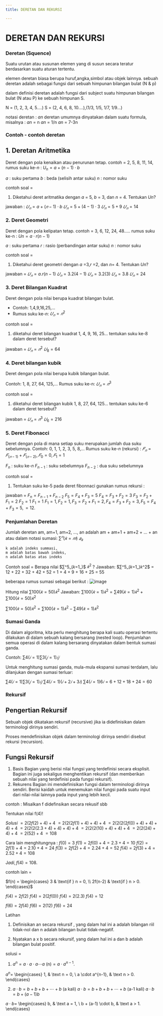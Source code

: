 ```yaml
---
title: DERETAN DAN REKURSI

---
```


# DERETAN DAN REKURSI

### Deretan (Squence)
Suatu urutan atau susunan elemen yang di susun secara teratur berdasarkan suatu aturan tertentu. 

elemen deretan biasa berupa huruf,angka,simbol atau objek lainnya.
sebuah deretan adalah sebagai fungsi dari sebuah himpunan bilangan bulat (N & p)

dalam definisi deretan adalah fungsi dari subject suatu himpunan bilangan bulat (N atau P) ke sebuah himpunan S.

N = (1, 2, 3, 4, 5....)
S = (2, 4, 6, 8, 10....),(1/3, 1/5, 1/7, 1/9...)

notasi deretan : ${an}$
deretan umumnya dinyatakan dalam suatu formula, misalnya :
$an$ = n
$an$ = 1/n
$an$ = 7-3n

### Contoh - contoh deretan

## 1. Deretan Aritmetika
Deret dengan pola kenaikan atau penurunan tetap.
contoh = 2, 5, 8, 11, 14, 
rumus suku ke-$n$ : $U_n = a + (n−1) ⋅ b$

$a$ : suku pertama
$b$ : beda (selisih antar suku)
$n$ : nomor suku

contoh soal =
1. Diketahui deret aritmatika dengan $a$ = 5, $b$ = 3, dan $n$ = 4. Tentukan $Un$?

jawaban : 
$𝑈_𝑛 = a + (𝑛−1) ⋅ b$ 
$𝑈_𝑛 = 5 + (4−1) ⋅ 3$
$𝑈_𝑛 = 5 + 9$ 
$𝑈_𝑛 = 14$
 
 ### 2. Deret Geometri
 Deret dengan pola kelipatan tetap.
 contoh = 3, 6, 12, 24, 48.....
 rumus suku ke-n : $Un = a⋅r (n−1)$
 
 $a$ : suku pertama
 $r$ : rasio (perbandingan antar suku)
 $n$ : nomor suku
 
 contoh soal =
 1. Diketahui deret geometri dengan $a$ =3,$r$ =2, dan $n$= 4. Tentukan $Un$?

jawaban = 
$𝑈_𝑛 = a.r (n-1)$
$𝑈_𝑛 = 3.2 (4-1)$
$𝑈_𝑛 = 3.2 (3)$
$𝑈_𝑛 = 3.8$
$𝑈_𝑛 = 24$

### 3. Deret Bilangan Kuadrat
Deret dengan pola nilai berupa kuadrat bilangan bulat.

- Contoh: 1,4,9,16,25,…
- Rumus suku ke-$n$: $𝑈_𝑛=𝑛^2$

contoh soal = 
1. diketahui deret bilangan kuadrat 1, 4, 9, 16, 25...
tentukan suku ke-8 dalam deret tersebut?

jawaban =
$𝑈_𝑛 =𝑛^2$
$𝑈_8 =64$

### 4. Deret bilangan kubik
Deret dengan pola nilai berupa kubik bilangan bulat.

Contoh: 1, 8, 27, 64, 125,…
Rumus suku ke-n: $𝑈_𝑛=𝑛^3$

contoh soal =
1. diketahui deret bilangan kubik 1, 8, 27, 64, 125...
tentukan suku ke-6 dalam deret tersebut?

jawaban =
$𝑈_𝑛 =𝑛^3$
$𝑈_6 =216$

### 5. Deret Fibonacci

Deret dengan pola di mana setiap suku merupakan jumlah dua suku sebelumnya.
Contoh: 0, 1, 1, 2, 3, 5, 8,…
Rumus suku ke-$n$ (rekursi) :
$𝐹_𝑛=𝐹_(𝑛−1)+𝐹_(𝑛−2),𝐹_0=0,𝐹_1=1$

$F_{n}$ : suku ke-$n$ 
$F_{n-1}$ : suku sebelumnya
$F_{n-2}$ : dua suku sebelumnya

contoh soal =
1. Tentukan suku ke-5 pada deret fibonnaci
gunakan rumus rekursi : 

jawaban =
$F_n = F_{n-1} + F_{n-2}$
$F_5 = F_4 + F_3 = 5$
$F_4 = F_3 + F_2 = 3$
$F_3 = F_2 + F_1 = 2$
$F_2 = 1$
$F_1 = 1$
$F_1 = 1, \, F_2 = 1, \, F_3 = F_2 + F_1 = 2, \, F_4 = F_3 + F_2 = 3, \, F_5 = F_4 + F_3 = 5, \, = 12.$

### Penjumlahan Deretan
  Jumlah deretan 
	am, am+1, am+2, …, an
  adalah
	 am + am+1 + am+2 + … + an
  atau dalam notasi sumasi:
	$∑^𝑛(𝑘=𝑚)$ $𝑎_𝑘$
   
    k adalah indeks summasi, 
    m adalah batas bawah indeks,
    n adalah batas atas indeks

Contoh soal =
Berapa nilai $∑^5_(𝑘=1_)$ $𝑘^2$ ?
Jawaban: 
	$∑^5_(𝑘=1_)𝑘^2$ = 12 + 22 + 32 + 42 + 52 = 1 + 4 + 9 + 16 + 25 = 55

beberapa rumus sumasi sebagai berikut : 
![image](https://hackmd.io/_uploads/SyHh03xXJx.png)

Hitung nilai    $∑100(𝑘=50)𝑘^2$
Jawaban:
$∑100(𝑘=1)𝑘^2 =  ∑49(𝑘=1)𝑘^2 + ∑100(𝑘=50)𝑘^2$

$∑100(𝑘=50)𝑘^2  = ∑100(𝑘=1)𝑘^2 − ∑49(𝑘=1)𝑘^2$

### Sumasi Ganda

Di dalam algoritma, kita perlu menghitung berapa kali suatu operasi tertentu dilakukan di dalam sebuah kalang bersarang (nested loop). Penjumlahan semua operasi di dalam kalang bersarang dinyatakan dalam bentuk sumasi ganda.

Contoh: $∑4(𝑖=1) ∑3(𝑗=1)𝑖𝑗$

Untuk menghitung sumasi ganda, mula-mula ekspansi sumasi terdalam, lalu  dilanjukan dengan sumasi terluar:

$∑4(𝑖=1) ∑3(𝑗=1)𝑖𝑗$
$∑4(𝑖=1)(𝑖+2𝑖+3𝑖)$
$∑4(𝑖=1)6𝑖 = 6 + 12 + 18 + 24 = 60$

### Rekursif

## Pengertian Rekursif
Sebuah objek dikatakan rekursif  (recursive) jika ia didefinisikan dalam terminologi dirinya sendiri. 

Proses mendefinisikan objek dalam terminologi dirinya sendiri disebut rekursi (recursion).

## Fungsi Rekursif
1. Basis 
Bagian yang berisi nilai fungsi yang terdefinisi secara eksplisit. 
Bagian ini juga sekaligus menghentikan rekursif (dan memberikan sebuah nilai yang terdefinisi pada fungsi rekursif).
 
2. Rekurens
Bagian ini mendefinisikan fungsi dalam terminologi dirinya sendiri. 
Berisi kaidah untuk menemukan nilai fungsi pada suatu input dari nilai-nilai lainnya pada input yang lebih kecil. 

contoh : Misalkan f didefinsikan secara rekusif sbb
     
Tentukan nilai f(4)!
	
$Solusi$
            $=  2(2f(2) + 4) + 4$
			$=  2(2(2f(1) + 4) + 4) + 4$
			$=  2(2(2(2f(0) + 4) + 4) + 4) + 4$
			$=  2(2(2(2.3 + 4) + 4) + 4) + 4$
			$=  2(2(2(10) + 4) + 4) + 4$
			$=  2(2(24) + 4) + 4$
			$=  2(52) + 4$
			$= 108$	

Cara lain menghitungnya :
		$f(0) = 3$
		$f(1) = 2f(0) + 4 = 2 . 3 + 4 = 10$
		$f(2) = 2f(1) + 4 = 2 . 10 + 4 = 24$
		$f(3) = 2f(2) + 4 = 2 . 24 + 4 = 52$
		$f(4) = 2f(3) + 4 = 2 . 52 + 4 = 108$
		
J$adi, f(4) = 108.$

contoh lain =

$f(n) = 
\begin{cases} 
3 & \text{if } n = 0, \\
2f(n-2) & \text{if } n > 0.
\end{cases}$

$f(4)=2f(2)$
$f(4)=2(2f(0))$
$f(4)=2(2.3)$
$f(4)=12$

$f(6)=2f(4)$
$f(6)=2(12)$
$f(6)=24$

Latihan
1. Definisikan an secara rekursif , yang dalam hal ini a adalah bilangan riil tidak-nol dan n adalah bilangan bulat tidak-negatif.

2. Nyatakan a x b secara rekursif, yang dalam hal ini a dan b adalah bilangan bulat positif.

solusi =
1. $a^n = a \cdot a \cdot a \cdots a \ (\text{n}) = a \cdot a^{n-1}.$

$a^n =$
 \begin{cases} 
 1, & \text n = 0, \\
a \cdot a^{n-1}, & \text n > 0.
 \end{cases}
 
2. $a \cdot b = b + b + b + \cdots + b$ (a kali)
$a \cdot b = b + b + b + \cdots + b$ (a-1 kali)
$a \cdot b = b + (a-1) b$

$a \cdot b =$
     \begin{cases} 
     b, & \text a = 1, \\
     b + (a-1) \cdot b, & \text a > 1.
     \end{cases}